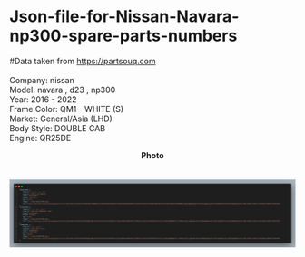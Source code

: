 # Json-file-for-Nissan-Navara-np300-spare-parts-numbers

#Data taken from https://partsouq.com <br><br>
Company: nissan<br>
Model: navara , d23 , np300<br>
Year: 2016 - 2022<br>
Frame Color: QM1 - WHITE (S)<br>
Market: General/Asia (LHD)<br>
Body Style: DOUBLE CAB<br>
Engine: QR25DE<br>



<p align="center">
  <b>Photo</b><br>
  <br><br>
  <img src="/code.png" alt="Json-file-for-Nissan-Navara-np300-spare-parts-numbers">
</p>
